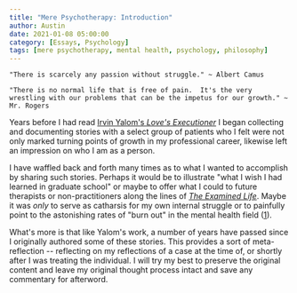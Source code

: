 ```yaml
---
title: "Mere Psychotherapy: Introduction"
author: Austin
date: 2021-01-08 05:00:00
category: [Essays, Psychology]
tags: [mere psychotherapy, mental health, psychology, philosophy]
---
```


```"There is scarcely any passion without struggle." ~ Albert Camus```

```"There is no normal life that is free of pain.  It's the very wrestling with our problems that can be the impetus for our growth." ~ Mr. Rogers```

Years before I had read [Irvin Yalom's *Love's Executioner*](https://amzn.to/35laXoa) I began collecting and documenting stories with a select group of patients who I felt were not only marked turning points of growth in my professional career, likewise left an impression on who I am as a person.

I have waffled back and forth many times as to what I wanted to accomplish by sharing such stories.  Perhaps it would be to illustrate "what I wish I had learned in graduate school" or maybe to offer what I could to future therapists or non-practitioners along the lines of [*The Examined Life*](https://amzn.to/38s0WI5).  Maybe it was *only* to serve as catharsis for my own internal struggle or to painfully point to the astonishing rates of "burn out" in the mental health field ([1](https://www.ncbi.nlm.nih.gov/pmc/articles/PMC3156844/)).

What's more is that like Yalom's work, a number of years have passed since I originally authored some of these stories.  This provides a sort of meta-reflection -- reflecting on my reflections of a case at the time of, or shortly after I was treating the individual.  I will try my best to preserve the original content and leave my original thought process intact and save any commentary for afterword.
